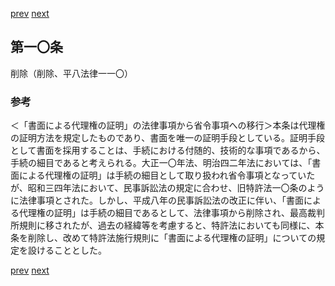 [prev](/specific/markdowns/特許法/008_Mp-Ch_1-At_9.md)
[next](/specific/markdowns/特許法/010_Mp-Ch_1-At_11.md)
## 第一〇条
削除（削除、平八法律一一〇）

### 参考
＜「書面による代理権の証明」の法律事項から省令事項への移行＞本条は代理権の証明方法を規定したものであり、書面を唯一の証明手段としている。証明手段として書面を採用することは、手続における付随的、技術的な事項であるから、手続の細目であると考えられる。大正一〇年法、明治四二年法においては、「書面による代理権の証明」は手続の細目として取り扱われ省令事項となっていたが、昭和三四年法において、民事訴訟法の規定に合わせ、旧特許法一〇条のように法律事項とされた。しかし、平成八年の民事訴訟法の改正に伴い、「書面による代理権の証明」は手続の細目であるとして、法律事項から削除され、最高裁判所規則に移されたが、過去の経緯等を考慮すると、特許法においても同様に、本条を削除し、改めて特許法施行規則に「書面による代理権の証明」についての規定を設けることとした。

[prev](/specific/markdowns/特許法/008_Mp-Ch_1-At_9.md)
[next](/specific/markdowns/特許法/010_Mp-Ch_1-At_11.md)